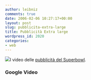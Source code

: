 ```yaml
---
author: leibniz
comments: true
date: 2006-02-06 10:27:17+00:00
layout: post
slug: pubblicita-extra-large
title: Pubblicità Extra large
wordpress_id: 2020
categories:
- web
---
```


[![](http://www.blackathlete.net/artman/uploads/superbowldetroit.jpg)](http://video.google.com/superbowl.html)I video delle [pubblicità del Superbowl](http://video.google.com/superbowl.html).


### Google Video
